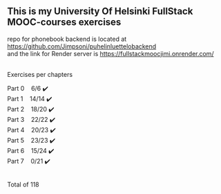 ## This is my University Of Helsinki FullStack MOOC-courses exercises

repo for phonebook backend is located at https://github.com/Jimpsoni/puhelinluettelobackend <br>
and the link for Render server is https://fullstackmoocjimi.onrender.com/ <br><br>

Exercises per chapters

Part 0 &nbsp;&nbsp;  6/6 ✔️ <br>
Part 1 &nbsp;&nbsp;  14/14 ✔️ <br>
Part 2 &nbsp;&nbsp;  18/20 ✔️ <br>
Part 3 &nbsp;&nbsp;  22/22 ✔️ <br>
Part 4 &nbsp;&nbsp;  20/23 ✔️ <br>
Part 5 &nbsp;&nbsp;  23/23 ✔️ <br>
Part 6 &nbsp;&nbsp;  15/24 ✔️ <br>
Part 7 &nbsp;&nbsp;  0/21 ✔️ <br>

<br>
Total of 118

